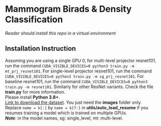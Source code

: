 # Mammogram Birads & Density Classification
_Reader should install this repo in a virtual environment_
## Installation Instruction
Assuming you are using a single GPU 0, for multi-level projector resnet101, run the command ``CUDA_VISIBLE_DEVICES=0 python3 train.py -m mt_prj_resnet101``. For single-level projector resnet101, run the command ``CUDA_VISIBLE_DEVICES=0 python3 train.py -m sg_prj_resnet101``. For baseline resnet101, run the command ``CUDA_VISIBLE_DEVICES=0 python3 train.py -m resnet101``. Similarly for other ResNet variants. Check the file **train.py** for more information.  
Please install **Python 3.8+**.  
[Link to download the dataset](https://drive.google.com/drive/folders/1svFSy2Da3cVMvekBwe13mzyx38XZ9xWo). You just need the **images** folder only.  
Replace ``name = k[:]`` by ``name = k[7:]`` in **utils/auto_load_resume** if you resumes training a model which is trained on multiple GPUs.  
***Note***: in the model names, sg: single_level, mt: multi-level.
